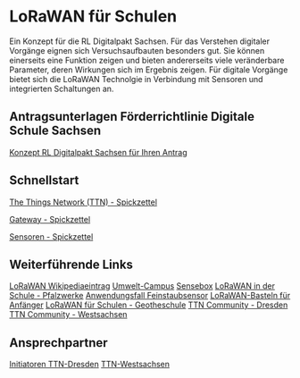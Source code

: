 ﻿# LoRaWAN für Schulen
Ein Konzept für die RL Digitalpakt Sachsen. Für das Verstehen digitaler Vorgänge eignen sich Versuchsaufbauten besonders gut.
Sie können einerseits eine Funktion zeigen und bieten andererseits viele veränderbare Parameter, deren Wirkungen sich im Ergebnis zeigen. Für digitale Vorgänge bietet sich die LoRaWAN Technolgie in Verbindung mit Sensoren und integrierten Schaltungen an.


## Antragsunterlagen Förderrichtlinie Digitale Schule Sachsen

[Konzept RL Digitalpakt Sachsen für Ihren Antrag](https://github.com/TTN-Dresden/TTN-Dresden.github.io/blob/master/schule/_materialien/2020_04_03_lora_fuer_schulen_konzept.pdf)

## Schnellstart

[The Things Network (TTN) - Spickzettel](https://github.com/TTN-Dresden/TTN-Dresden.github.io/blob/master/schule/_materialien/2020_04_03_lora_fuer_schulen_konzept.pdf)

[Gateway - Spickzettel](https://github.com/TTN-Dresden/TTN-Dresden.github.io/blob/master/schule/_materialien/2020_04_03_lora_fuer_schulen_konzept.pdf)

[Sensoren - Spickzettel](https://github.com/TTN-Dresden/TTN-Dresden.github.io/blob/master/schule/_materialien/2020_04_03_lora_fuer_schulen_konzept.pdf)

## Weiterführende Links
[LoRaWAN Wikipediaeintrag](https://de.wikipedia.org/wiki/Long_Range_Wide_Area_Network) 
[Umwelt-Campus](https://www.umwelt-campus.de/iot-werkstatt/)
[Sensebox](https://sensebox.github.io/books-v2/home/de/)
[LoRaWAN in der Schule - Pfalzwerke](https://blog.pfalzwerke-gruppe.de/lorawan-schule_a310409)
[Anwendungsfall Feinstaubsensor](https://www.fg-freiburg.de/fg/aktuelles/meldungen/2018-feinstaub.php)
[LoRaWAN-Basteln für Anfänger](https://www.technologiestiftung-berlin.de/de/blog/lorawan-basteln-fuer-anfaenger/)
[LoRaWAN für Schulen - Geotheschule](https://www.twl-kurier.de/lorawan-twl-testet-funknetz-in-der-goetheschule-4199)
[TTN Community - Dresden](https://www.thethingsnetwork.org/community/dresden/)
[TTN Community - Westsachsen](https://www.thethingsnetwork.org/community/westsachsen/)

## Ansprechpartner
[Initiatoren TTN-Dresden](ttn-dd-schulen@mailbox.org) 
[TTN-Westsachsen](hello@ttn-westsachsen.de) 


